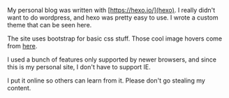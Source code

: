 My personal blog was written with [https://hexo.io/](hexo). I really didn't want to do wordpress, and hexo was pretty easy to use. I wrote a custom theme that can be seen here.

The site uses bootstrap for basic css stuff. Those cool image hovers come from [here](https://miketricking.github.io/dist/). 

I used a bunch of features only supported by newer browsers, and since this is my personal site, I don't have to support IE.

I put it online so others can learn from it. Please don't go stealing my content.